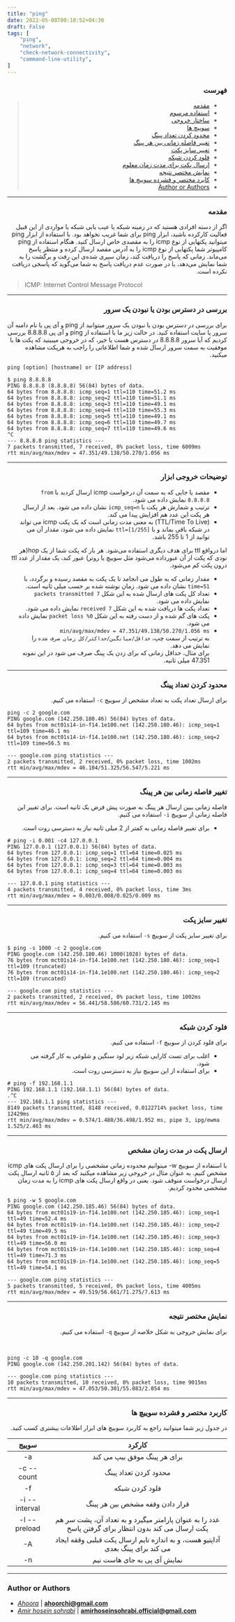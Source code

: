```yaml
---
title: "ping"
date: 2022-05-08T00:18:52+04:30
draft: False
tags: [
    "ping",
    "network",
    "check-network-connectivity",
    "command-line-utility",
]
---
```



<div dir='rtl'>

### فهرست

> - [مقدمه](#مقدمه)
> - [استفاده مرسوم](#استفاده-مرسوم)
> - [ساختار خروجی](#ساختار-خروجی)
> - [سوییچ ها](#سوییج-ها)
> - [محدود کردن تعداد پینگ](#محدود-کردن-تعداد-پینگ)
> - [تغییر فاصله زمانی بین هر پینگ](#تغییر-فاصله-زمانی-بین-هر-پینگ)
> - [تغییر سایز پکت](#تغییر-سایز-پکت)
> - [فلود کردن شبکه](#فلود-کردن-شبکه)
> - [ارسال پکت برای مدت زمان معلوم](#ارسال-پکت-برای-مدت-زمان-مشخص)
> - [نمایش مختصر نتیجه](#نمایش-مختصر-نتیجه)
> - [کابرد مختصر و فشرده سوییچ ها](#کاربرد-مختصر-و-فشرده-سوییچ-ها)
> - [Author or Authors](#author-or-authors)
</div>

---

<div dir='rtl'>

### مقدمه
اگر از دسته افرادی هستید که در زمینه شبکه یا عیب یابی شبکه یا مواردی از این قبیل فعالیت کارکرده باشید، ابزار ping برای شما غریب نخواهد بود.
با استفاده از ابزار ping میتوانید پکتهایی از نوع icmp را به مقصدی خاص ارسال کنید. هنگام استفاده از ping کامپیوتر شما پکتهایی از نوع icmp را به آدرس مقصد ارسال کرده و منتظر پاسخ می‌ماند. زمانی که پاسخ را دریافت کند،
 زمان سپری شده‌ی این رفت و برگشت را به شما نمایش می‌دهد،
 یا در صورت عدم دریافت پاسخ به شما می‌گوید که پاسخی دریافت نکرده است.

</div>

> ICMP: Internet Control Message Protocol
---

<div dir='rtl'>

### بررسی در دسترس بودن یا نبودن یک سرور

برای بررسی در دسترس بودن یا نبودن یک سرور میتوانید از ping و آی پی یا نام دامنه آن سرور یا سایت استفاده کنید.
در حالت زیر ما با استفاده از ping و آی پی 8.8.8.8 بررسی کردیم که آیا سرور 8.8.8.8 در دسترس هست یا خیر، که در خروجی میبینید که پکت ها با موفقیت به سمت سرور ارسال شده و شما اطلاعاتی را راجب به هرپکت مشاهده میکنید.

</div>

```
ping [option] [hostname] or [IP address]
```

```
$ ping 8.8.8.8
PING 8.8.8.8 (8.8.8.8) 56(84) bytes of data.
64 bytes from 8.8.8.8: icmp_seq=1 ttl=110 time=51.2 ms
64 bytes from 8.8.8.8: icmp_seq=2 ttl=110 time=51.1 ms
64 bytes from 8.8.8.8: icmp_seq=3 ttl=110 time=49.1 ms
64 bytes from 8.8.8.8: icmp_seq=4 ttl=110 time=55.3 ms
64 bytes from 8.8.8.8: icmp_seq=5 ttl=110 time=49.1 ms
64 bytes from 8.8.8.8: icmp_seq=6 ttl=110 time=49.7 ms
64 bytes from 8.8.8.8: icmp_seq=7 ttl=110 time=49.6 ms
^C
--- 8.8.8.8 ping statistics ---
7 packets transmitted, 7 received, 0% packet loss, time 6009ms
rtt min/avg/max/mdev = 47.351/49.138/50.270/1.056 ms
```


---
<div dir='rtl'>

### توضیحات خروجی ابزار
- مقصد یا جایی که به سمت آن درخواست icmp ارسال کردید
با
`from 8.8.8.8`
نمایش داده می شود.  
- ترتیب و شمارش هر پکت با 
`icmp_seq=n`
نشان داده می شود. بعد از ارسال هر پکت این عدد هم افزایش پیدا می کند.
- (TTL/Time To Live) 
به معنی مدت زمانی است که یک پکت icmp می تواند در شبکه باقی بماند و با 
`ttl=[1/255]`
نمایش داده می شود،‌ مقدار آن می توانید از 1 تا 255 باشد. 

اما درواقع
ttl
برای هدف دیگری استفاده می‌شود. هر بار که پکت شما از یک
hop(هر نودی که پکت از آن عبورداده می‌شود مثل سوییچ یا روتر)
عبور کند، یک مقدار از عدد
ttl
درون پکت کم می‌شود.

- مقدار زمانی که به طول می انجامد تا یک پکت به مقصد رسیده و برگردد، با 
`time=51`
نشان داده می شود.
زمان نوشته شده بر حسب میلی ثانیه است.  
- تعداد کل پکت های ارسال شده به این شکل
`7 packets transmitted`
نمایش داده می شود.
- تعداد پکت ها دریافت شده به این شکل
`7 received`
نمایش داده می شود.
- پکت های گم شده و از دست رفته به این شکل
`0% packet loss`
نمایش داده می شود.
- `min/avg/max/mdev = 47.351/49.138/50.270/1.056 ms`  
به ترتیب از سمت چپ، `حداقل/میانگین/حداکثر/کل زمان صرف شده` را نمایش می دهد.  
برای مثال، حداقل زمانی که برای زدن یک پینگ صرف می شود در این نمونه
47.351
میلی ثانیه. 
</div>

---

<div dir='rtl'>

### محدود کردن تعداد پینگ
برای ارسال تعداد پکت به تعداد مشخص از سوییچ 
`c-`
استفاده می کنیم.
</div>


```
ping -c 2 google.com
PING google.com (142.250.180.46) 56(84) bytes of data.
64 bytes from mct01s14-in-f14.1e100.net (142.250.180.46): icmp_seq=1 ttl=109 time=46.1 ms
64 bytes from mct01s14-in-f14.1e100.net (142.250.180.46): icmp_seq=2 ttl=109 time=56.5 ms

--- google.com ping statistics ---
2 packets transmitted, 2 received, 0% packet loss, time 1002ms
rtt min/avg/max/mdev = 46.104/51.325/56.547/5.221 ms
```
---
<div dir='rtl'>

### تغییر فاصله زمانی بین هر پینگ
فاصله زمانی ببین ارسال هر پینگ به صورت پیش فرض یک ثانیه است.
برای تغییر این فاصله زمانی از سوییچ 
`i-`
استفاده می کنیم.  

- برای تغییر فاصله زمانی به کمتر از 2 میلی ثانیه نیاز به دسترسی روت است.
</div>

```
# ping -i 0.001 -c4 127.0.0.1
PING 127.0.0.1 (127.0.0.1) 56(84) bytes of data.
64 bytes from 127.0.0.1: icmp_seq=1 ttl=64 time=0.025 ms
64 bytes from 127.0.0.1: icmp_seq=2 ttl=64 time=0.004 ms
64 bytes from 127.0.0.1: icmp_seq=3 ttl=64 time=0.003 ms
64 bytes from 127.0.0.1: icmp_seq=4 ttl=64 time=0.003 ms

--- 127.0.0.1 ping statistics ---
4 packets transmitted, 4 received, 0% packet loss, time 3ms
rtt min/avg/max/mdev = 0.003/0.008/0.025/0.009 ms
```
<div dir='rtl'>

---
### تغییر سایز پکت
برای تغییر سایز پکت از سوییچ
‍`s-`
استفاده می کنیم.
</div>

```
$ ping -s 1000 -c 2 google.com
PING google.com (142.250.180.46) 1000(1028) bytes of data.
76 bytes from mct01s14-in-f14.1e100.net (142.250.180.46): icmp_seq=1 ttl=109 (truncated)
76 bytes from mct01s14-in-f14.1e100.net (142.250.180.46): icmp_seq=2 ttl=109 (truncated)

--- google.com ping statistics ---
2 packets transmitted, 2 received, 0% packet loss, time 1002ms
rtt min/avg/max/mdev = 56.441/58.586/60.731/2.145 ms
```
---
<div dir='rtl'>

### فلود کردن شبکه
برای فلود کردن از سوییچ
`f-`
استفاده می کنیم.  
- اغلب برای تست کارایی شبکه زیر لود سنگین و شلوغی به کار گرفته می شود.
- برای استفاده از این سوییچ نیاز به دسترسی روت است.
</div>

```
# ping -f 192.168.1.1
PING 192.168.1.1 (192.168.1.1) 56(84) bytes of data.
.^C
--- 192.168.1.1 ping statistics ---
8149 packets transmitted, 8148 received, 0.0122714% packet loss, time 12429ms
rtt min/avg/max/mdev = 0.574/1.480/36.498/1.952 ms, pipe 3, ipg/ewma 1.525/2.463 ms
```
---
<div dir='rtl'>

### ارسال پکت در مدت زمان مشخص
با استفاده از سوییچ w- میتوانیم محدوده زمانی مشخصی را برای ارسال پکت های icmp مشخص کنیم. به عنوان مثال در خروجی زیر مشاهده میکنید که بعد از ۵ ثانیه ارسال پکت ارسال درخواست متوقف شود.
یعنی در واقع ارسال پکت های icmp را به مدت زمان مشخصی محدود کردیم.
</div>

```
$ ping -w 5 google.com
PING google.com (142.250.185.46) 56(84) bytes of data.
64 bytes from mct01s19-in-f14.1e100.net (142.250.185.46): icmp_seq=1 ttl=49 time=52.4 ms
64 bytes from mct01s19-in-f14.1e100.net (142.250.185.46): icmp_seq=2 ttl=49 time=49.5 ms
64 bytes from mct01s19-in-f14.1e100.net (142.250.185.46): icmp_seq=3 ttl=49 time=56.0 ms
64 bytes from mct01s19-in-f14.1e100.net (142.250.185.46): icmp_seq=4 ttl=49 time=71.3 ms
64 bytes from mct01s19-in-f14.1e100.net (142.250.185.46): icmp_seq=5 ttl=49 time=54.1 ms

--- google.com ping statistics ---
5 packets transmitted, 5 received, 0% packet loss, time 4005ms
rtt min/avg/max/mdev = 49.519/56.661/71.275/7.613 ms
```

---
<div dir='rtl'>

### نمایش مختصر نتیجه
برای نمایش خروجی به شکل خلاصه از سوییچ
`q-`
استفاده می کنیم.
</div>
‍‍

```
ping -c 10 -q google.com
PING google.com (142.250.201.142) 56(84) bytes of data.

--- google.com ping statistics ---
10 packets transmitted, 10 received, 0% packet loss, time 9015ms
rtt min/avg/max/mdev = 47.053/50.301/55.083/2.054 ms
```
---

<div dir='rtl'>

### کاربرد مختصر و فشرده سوییچ ها

در جدول زیر شما میتوانید راجع به کاربرد سوییچ های ابزار اطلاعات بیشتری کسب کنید.

</div> 

| سوییج         |          کارکرد      |
|:---------------:|:------------------:|
|       -a        |  برای هر پینگ موفق بیپ می کند |
|   -c --count    | محدود کردن تعداد پینگ           |
|       -f        | فلود کردن شبکه                  | 
| -i --interval   | قرار دادن وقفه مشخص بین هر پینگ   |
|  -l --preload   | عدد را به عنوان پارامتر میگیرد و به تعداد آن، پشت سر هم پکت ارسال می کند بدون انتظار برای گرفتن پاسخ  |
|       -A        | آداپتیو هست، و به اندازه تایم ارسال پکت قبلبی وققه ایجاد می کند برای پینگ بعدی |
|       -n        | نمایش آی پی به جای هاست نیم    |

---
### Author or Authors

- *[Ahoora](https://github.com/ah00ra)* | **<ahoorchi@gmail.com>**
- *[Amir hosein sohrabi](github.com/amirhoseinsb)* | **<amirhoseinsohrabi.official@gmail.com>**
